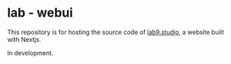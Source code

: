 # lab - webui

This repository is for hosting the source code of [lab9.studio](https://lab9.studio), a website built with Nextjs.

In development.